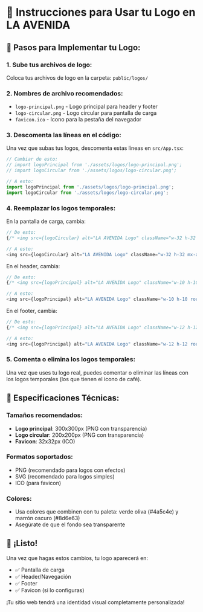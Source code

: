 # 📁 Instrucciones para Usar tu Logo en LA AVENIDA

## 🎯 Pasos para Implementar tu Logo:

### 1. **Sube tus archivos de logo:**
Coloca tus archivos de logo en la carpeta: `public/logos/`

### 2. **Nombres de archivo recomendados:**
- `logo-principal.png` - Logo principal para header y footer
- `logo-circular.png` - Logo circular para pantalla de carga
- `favicon.ico` - Icono para la pestaña del navegador

### 3. **Descomenta las líneas en el código:**
Una vez que subas tus logos, descomenta estas líneas en `src/App.tsx`:

```javascript
// Cambiar de esto:
// import logoPrincipal from './assets/logos/logo-principal.png';
// import logoCircular from './assets/logos/logo-circular.png';

// A esto:
import logoPrincipal from './assets/logos/logo-principal.png';
import logoCircular from './assets/logos/logo-circular.png';
```

### 4. **Reemplazar los logos temporales:**
En la pantalla de carga, cambia:
```javascript
// De esto:
{/* <img src={logoCircular} alt="LA AVENIDA Logo" className="w-32 h-32 mx-auto mb-6 shadow-2xl" /> */}

// A esto:
<img src={logoCircular} alt="LA AVENIDA Logo" className="w-32 h-32 mx-auto mb-6 shadow-2xl" />
```

En el header, cambia:
```javascript
// De esto:
{/* <img src={logoPrincipal} alt="LA AVENIDA Logo" className="w-10 h-10 rounded-full shadow-lg" /> */}

// A esto:
<img src={logoPrincipal} alt="LA AVENIDA Logo" className="w-10 h-10 rounded-full shadow-lg" />
```

En el footer, cambia:
```javascript
// De esto:
{/* <img src={logoPrincipal} alt="LA AVENIDA Logo" className="w-12 h-12 rounded-full mb-4" /> */}

// A esto:
<img src={logoPrincipal} alt="LA AVENIDA Logo" className="w-12 h-12 rounded-full mb-4" />
```

### 5. **Comenta o elimina los logos temporales:**
Una vez que uses tu logo real, puedes comentar o eliminar las líneas con los logos temporales (los que tienen el icono de café).

## 🎨 Especificaciones Técnicas:

### **Tamaños recomendados:**
- **Logo principal**: 300x300px (PNG con transparencia)
- **Logo circular**: 200x200px (PNG con transparencia)
- **Favicon**: 32x32px (ICO)

### **Formatos soportados:**
- PNG (recomendado para logos con efectos)
- SVG (recomendado para logos simples)
- ICO (para favicon)

### **Colores:**
- Usa colores que combinen con tu paleta: verde oliva (#4a5c4e) y marrón oscuro (#8d6e63)
- Asegúrate de que el fondo sea transparente

## 🚀 ¡Listo!
Una vez que hagas estos cambios, tu logo aparecerá en:
- ✅ Pantalla de carga
- ✅ Header/Navegación
- ✅ Footer
- ✅ Favicon (si lo configuras)

¡Tu sitio web tendrá una identidad visual completamente personalizada!












